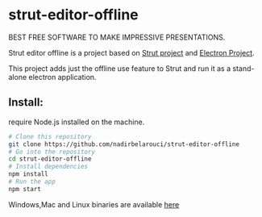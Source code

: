 # strut-editor-offline
BEST FREE SOFTWARE TO MAKE IMPRESSIVE PRESENTATIONS.

Strut editor offline is a project based on [Strut project](https://github.com/tantaman/Strut "Strut") and [Electron Project](https://github.com/electron/electron).

This project adds just the offline use feature to Strut and run it as a stand-alone electron application.

## Install:
require Node.js installed on the machine. 

```bash
# Clone this repository
git clone https://github.com/nadirbelarouci/strut-editor-offline
# Go into the repository
cd strut-editor-offline
# Install dependencies
npm install
# Run the app
npm start
```

Windows,Mac and Linux binaries are available [here](https://sourceforge.net/projects/strut-editor-offline/)




